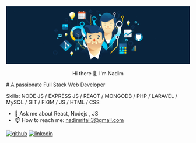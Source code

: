 ![A passionate Full Stack Web Developer](https://github.com/NadimRifaii/NadimRifaii/blob/main/header%403960w.png)
<p style="text-align: center;">Hi there 👋, I'm Nadim</p>
# A passionate Full Stack Web Developer 

Skills: NODE JS / EXPRESS JS / REACT / MONGODB / PHP / LARAVEL / MySQL / GIT / FIGM / JS / HTML / CSS 

- 💬 Ask me about React, Nodejs , JS 
- 📫 How to reach me: nadimrifaii3@gmail.com 


[<img src='https://cdn.jsdelivr.net/npm/simple-icons@3.0.1/icons/github.svg' alt='github' height='40'>](https://github.com/NadimRifaii) [<img src='https://cdn.jsdelivr.net/npm/simple-icons@3.0.1/icons/linkedin.svg' alt='linkedin' height='40'>](https://www.linkedin.com/in/nadimrifaii/)  

